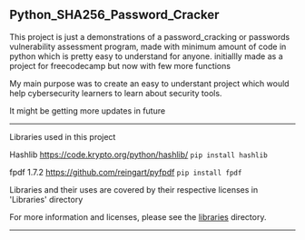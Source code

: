 Python_SHA256_Password_Cracker
------------------------------


This project is just a demonstrations of a password_cracking or passwords vulnerability assessment program, made with minimum amount of code in python which is pretty easy to understand for anyone.
initiallly made as a project for freecodecamp but now with few more functions

My main purpose was to create an easy to understant project which would help cybersecurity learners to learn about security tools.


It might be getting more updates in future

----------------------------------------------------
Libraries used in this project 

Hashlib 
https://code.krypto.org/python/hashlib/ 
`pip install hashlib`

fpdf 1.7.2
https://github.com/reingart/pyfpdf
`pip install fpdf`

Libraries and their uses are covered by their respective licenses in 'Libraries' directory 

For more information and licenses, please see the [libraries](https://github.com/saadk555/password-security/tree/main/Libraries) directory.

----------------------------------------------------


